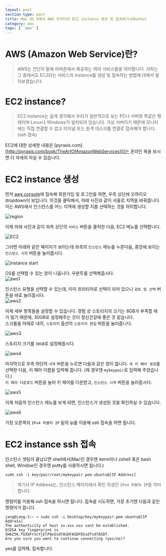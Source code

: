 ```yaml
---
layout: post
section-type: post
title: Mac OS X에서 AWS 프리티어 EC2 instance 생성 및 접속하기(Ubuntu)
category: aws
tags: [ 'aws' ]
---
```


# AWS (Amazon Web Service)란?

> AWS는 간단히 말해 아마존에서 제공하는 여러 서비스들을 의미합니다. 저희는 그 중에서도 EC2라는 서비스의 instance를 생성 및 접속하는 방법에 대해서 알아보겠습니다.

# EC2 instance?

> EC2 instance는 쉽게 생각해서 우리가 일반적으로 보는 PC나 서버와 똑같은 형태이며 Linux나 Windows가 설치되어 있습니다. 가상 서버이기 때문에 모니터에는 직접 연결할 수 없고 터미널 또는 원격 데스크톱 연결로 접속해야 합니다.(ssh 접속)

EC2에 대한 상세한 내용은 [pyrasis.com][http://pyrasis.com/book/TheArtOfAmazonWebServices]라는 온라인 북을 보시면 더 자세히 아실 수 있습니다.

# EC2 instance 생성

먼저 [aws console](https://console.aws.amazon.com/console/home)에 접속해 회원가입 및 로그인을 하면, 우측 상단에 오하이오 dropdown이 보입니다. 이것을 클릭해서, 아래 사진과 같이 서울로 지역을 바꿔줍니다. 이는 AWS에서 인스턴스를 어느 지역에 생성할 지를 선택하는 것을 의미합니다.  

![region](/images/posts/region.png)

이제 아래 사진과 같이 좌측 상단의 `서비스` 버튼을 클릭한 다음, EC2 메뉴를 선택합니다.  

![EC2](/images/posts/ec2.png)

그러면 아래와 같은 페이지가 보이는데 좌측의 `인스턴스` 메뉴를 누른다음, 중앙에 보이는 `인스턴스 시작` 버튼을 눌러줍시다.  

![instance start](/images/posts/instance_start.png)

OS를 선택할 수 있는 창이 나옵니다. 우분투를 선택해줍시다.  
![aws1](/images/posts/aws_1.png)

인스턴스 유형을 선택할 수 있는데, 이미 프리티어로 선택이 되어 있으니 `검토 및 선택` 버튼을 바로 눌러줍시다.  
![aws2](/images/posts/aws_2.png)

이제 세부 항목들을 설정할 수 있습니다. 경험 상 스토리지의 크기는 8GB가 부족할 때가 많기 때문에, 30GB로 설정해주는 것이 정신건강에 좋은 것 같습니다.  
스크롤을 아래로 내려, `스토리지` 옵션의 `스토리지 편집` 버튼을 눌러줍니다.  

![aws3](/images/posts/aws_3.png)

스토리지 크기를 `30GB`로 설정해줍시다.  

![aws4](/images/posts/aws_4.png)

마지막으로 우측 하단의 `시작` 버튼을 누르면 다음과 같은 창이 뜹니다. `새 키 페어 생성`을 선택한 다음, 키 페어 이름을 입력해 줍니다. (제 경우엔 `mykeypair`로 입력해 주었습니다.)  
`키 페어 다운로드` 버튼을 눌러 키 페어를 다운받고, `인스턴스 시작` 버튼을 눌러줍시다.  

![aws5](/images/posts/aws_5.png)

이제 처음의 인스턴스 메뉴를 보게 되면, 인스턴스가 생성된 것을 확인하실 수 있습니다.  

![aws6](/images/posts/aws_6.png)

가장 오른쪽의 `IPv4 퍼블릭 IP` 밑의 ip를 이용해 ssh 접속을 하면 됩니다.

# EC2 instance ssh 접속

인스턴스 셋팅이 끝났으면 shell에서(Mac인 경우엔 iterm이나 zshell 혹은 bash shell, Window인 경우엔 putty를 사용하시면 됩니다.)

``` shell
sudo ssh -i key/pair/root/mykeypair.pem ubuntu@[IP Address]
```

> 여기서 IP Address는, 인스턴스 페이지에서 확인 하셨던 `IPv4 퍼블릭 IP`을 의미합니다.

명령어를 이용해 ssh 접속을 하시면 됩니다. 접속을 시도하면, 가장 초기엔 다음과 같은 명령어가 뜹니다.

``` shell
jang@jang-3:~ » sudo ssh -i Desktop/key/mykeypair.pem ubuntu@[IP Address]                                      
The authenticity of host xx.xxx.xxx cant be established.
ECDSA key fingerprint is SHA256:fUIbFrxcYjElPQvGsdfASDFASDFDSsdfsdfASDf.
Are you sure you want to continue connecting (yes/no)?
```

yes를 입력해, 접속합니다.

